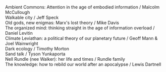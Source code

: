 Ambient Commons: Attention in the age of embodied information / Malcolm McCullough  
Walkable city / Jeff Speck  
Old gods, new enigmas: Marx's lost theory / Mike Davis  
The organized mind: thinking straight in the age of information overload / Daniel Levitin  
Climate Leviathan: a political theory of our planetary future / Geoff Mann & Joel Wainwright  
Dark ecology / Timothy Morton  
Sand talk / Tyson Yunkaporta  
Nell Rundle (nee Walker): her life and times / Rundle family  
The knowledge: how to rebild our world after an apocalypse / Lewis Dartnell
